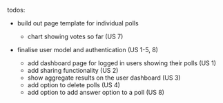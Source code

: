todos:
- build out page template for individual polls
  - chart showing votes so far (US 7)

- finalise user model and authentication (US 1-5, 8)
  - add dashboard page for logged in users showing their polls (US 1)
  - add sharing functionality (US 2)
  - show aggregate results on the user dashboard (US 3)
  - add option to delete polls (US 4)
  - add option to add answer option to a poll (US 8)
